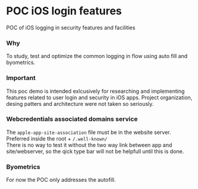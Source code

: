 # POC iOS login features
POC of iOS logging in security features and facilities

### Why
To study, test and optimize the common logging in flow using auto fill and byometrics.

### Important
This poc demo is intended exlcusively for researching and implementing features related to user login and security in iOS apps. Project organization, desing patters and architecture were not taken so seriously.

### Webcredentials associated domains service
The `apple-app-site-association` file must be in the website server. Preferred inside the root + `/.well-known/`  
There is no way to test it without the two way link between app and site/webserver, so the qick type bar will not be helpfull until this is done.

### Byometrics
For now the POC only addresses the autofill.
